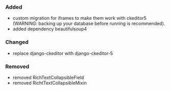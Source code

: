 ### Added

- custom migration for iframes to make them work with ckeditor5 (WARNING:
  backing up your database before running is recommended).
- added dependency beautifulsoup4

### Changed

- replace django-ckeditor with django-ckeditor-5

### Removed

- removed RichTextCollapsibleField
- removed RichtTextCollapsibleMixin
